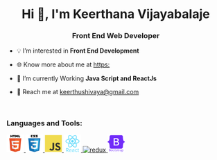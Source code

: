 <h1 align="center">Hi 👋, I'm Keerthana Vijayabalaje</h1>
<h3 align="center">Front End Web Developer</h3>

- 💡 I’m interested in <b>Front End Development</b>

- 🌐 Know more about me at [https:](https://keerthanabalaje-portfolio.netlify.app)

- 🌱 I’m currently Working <b>Java Script and ReactJs</b>

- 📧 Reach me at keerthushivaya@gmail.com

<br/>
<h3 align="left">Languages and Tools:</h3>

<p align="left">
  <a href="https://www.w3.org/html/" target="_blank"> 
		<img src="https://raw.githubusercontent.com/devicons/devicon/master/icons/html5/html5-original-wordmark.svg" alt="html5" width="40" height="40"/> 
	</a>
  <a href="https://www.w3schools.com/css/" target="_blank"> 
		<img src="https://raw.githubusercontent.com/devicons/devicon/master/icons/css3/css3-original-wordmark.svg" alt="css3" width="40" height="40"/> 
	</a>
  <a href="https://developer.mozilla.org/en-US/docs/Web/JavaScript" target="_blank"> 
		<img src="https://raw.githubusercontent.com/devicons/devicon/master/icons/javascript/javascript-original.svg" alt="javascript" width="40" height="40"/> 
	</a>
	<a href="https://reactjs.org/" target="_blank">
		<img src="https://raw.githubusercontent.com/devicons/devicon/master/icons/react/react-original-wordmark.svg" alt="react" width="40" height="40"/>
	</a>
	<a href="https://redux.js.org/" target="_blank" rel="noreferrer">
		<img src="https://cdn.worldvectorlogo.com/logos/redux.svg" alt="redux" width="40" height="40"/>
	</a>
	<a href="https://getbootstrap.com" target="_blank" rel="noreferrer">
		<img src="https://raw.githubusercontent.com/devicons/devicon/master/icons/bootstrap/bootstrap-plain-wordmark.svg" alt="bootstrap" width="40" height="40"/>
	</a>
</p>
